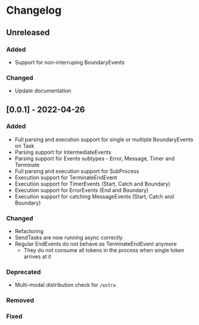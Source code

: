 # Changelog

## Unreleased

### Added

- Support for non-interruping BoundaryEvents

### Changed

- Update documentation 


## [0.0.1] - 2022-04-26

### Added

- Full parsing and execution support for single or multiple BoundaryEvents on Task
- Parsing support for IntermediateEvents
- Parsing support for Events subtypes - Error, Message, Timer and Terminate
- Full parsing and execution support for SubProcess
- Execution support for TerminateEndEvent 
- Execution support for TimerEvents (Start, Catch and Boundary)
- Execution support for ErrorEvents (End and Boundary)
- Execution support for catching MessageEvents (Start, Catch and Boundary)

### Changed

- Refactoring
- SendTasks are now running async correctly
- Regular EndEvents do not behave as TerminateEndEvent anymore
    - They do not consume all tokens in the process when single token arrives at it 

### Deprecated

- Multi-modal distribution check for `/extra`

### Removed

### Fixed

